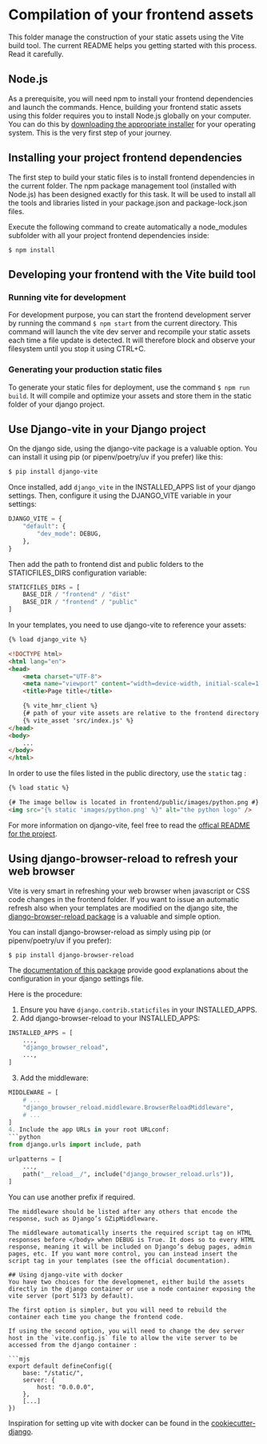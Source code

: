 # Compilation of your frontend assets

This folder manage the construction of your static assets using the Vite build tool. The current README helps you getting started with this process. Read it carefully.

## Node.js

As a prerequisite, you will need npm to install your frontend dependencies and launch the commands. Hence, building your frontend static assets using this folder requires you to install Node.js globally on your computer. You can do this by [downloading the appropriate installer](https://nodejs.org/en/download/current) for your operating system. This is the very first step of your journey.

## Installing your project frontend dependencies

The first step to build your static files is to install frontend dependencies in the current folder. The npm package management tool (installed with Node.js) has been designed exactly for this task. It will be used to install all the tools and libraries listed in your package.json and package-lock.json files. 

Execute the following command to create automatically a node_modules subfolder with all your project frontend dependencies inside:

```
$ npm install
```

## Developing your frontend with the Vite build tool

### Running vite for development

For development purpose, you can start the frontend development server by running the command `$ npm start` from the current directory. This command will launch the vite dev server and recompile your static assets each time a file update is detected. It will therefore block and observe your filesystem until you stop it using CTRL+C.

### Generating your production static files

To generate your static files for deployment, use the command `$ npm run build`. It will compile and optimize your assets and store them in the static folder of your django project.

## Use Django-vite in your Django project

On the django side, using the django-vite package is a valuable option. You can install it using pip (or pipenv/poetry/uv if you prefer) like this:

```bash
$ pip install django-vite
```

Once installed, add `django_vite` in the INSTALLED_APPS list of your django settings. Then, configure it using the
DJANGO_VITE variable in your settings:

```python
DJANGO_VITE = {
    "default": {
        "dev_mode": DEBUG,
    },
}
```

Then add the path to frontend dist and public folders to the STATICFILES_DIRS configuration variable:

```python
STATICFILES_DIRS = [
    BASE_DIR / "frontend" / "dist"
    BASE_DIR / "frontend" / "public"
]
```

In your templates, you need to use django-vite to reference your assets:

```html
{% load django_vite %}

<!DOCTYPE html>
<html lang="en">
<head>
    <meta charset="UTF-8">
    <meta name="viewport" content="width=device-width, initial-scale=1.0">
    <title>Page title</title>

    {% vite_hmr_client %}
    {# path of your vite assets are relative to the frontend directory #}
    {% vite_asset 'src/index.js' %}
</head>
<body>
    ...
</body>
</html>
```

In order to use the files listed in the public directory, use the `static` tag :

```html
{% load static %}

{# The image bellow is located in frontend/public/images/python.png #}
<img src="{% static 'images/python.png' %}" alt="the python logo" />
```

For more information on django-vite, feel free to read the [offical README for the project](https://github.com/MrBin99/django-vite/blob/3.0.5/README.md).

## Using django-browser-reload to refresh your web browser

Vite is very smart in refreshing your web browser when javascript or CSS code changes in the frontend folder. If you want to issue an automatic refresh also when your templates are modified on the django site, the [django-browser-reload package](https://github.com/adamchainz/django-browser-reload) is a valuable and simple option.

You can install django-browser-reload as simply using pip (or pipenv/poetry/uv if you prefer):

```
$ pip install django-browser-reload
```

The [documentation of this package](https://github.com/adamchainz/django-browser-reload/blob/main/README.rst) provide good explanations about the configuration in your django settings file.

Here is the procedure:

1. Ensure you have `django.contrib.staticfiles` in your INSTALLED_APPS.
2. Add django-browser-reload to your INSTALLED_APPS: 
```python
INSTALLED_APPS = [
    ...,
    "django_browser_reload",
    ...,
]
```
3. Add the middleware:
```python
MIDDLEWARE = [
    # ...
    "django_browser_reload.middleware.BrowserReloadMiddleware",
    # ...
]
4. Include the app URLs in your root URLconf:
```python
from django.urls import include, path

urlpatterns = [
    ...,
    path("__reload__/", include("django_browser_reload.urls")),
]
```
You can use another prefix if required.

```
The middleware should be listed after any others that encode the response, such as Django’s GZipMiddleware.

The middleware automatically inserts the required script tag on HTML responses before </body> when DEBUG is True. It does so to every HTML response, meaning it will be included on Django’s debug pages, admin pages, etc. If you want more control, you can instead insert the script tag in your templates (see the official documentation).

## Using django-vite with docker
You have two choices for the developmenet, either build the assets directly in the django container or use a node container exposing the vite server (port 5173 by default). 

The first option is simpler, but you will need to rebuild the container each time you change the frontend code.

If using the second option, you will need to change the dev server host in the `vite.config.js` file to allow the vite server to be accessed from the django container :

```mjs
export default defineConfig({
    base: "/static/",
    server: {
        host: "0.0.0.0",
    },
    [...]
})
```
Inspiration for setting up vite with docker can be found in the [cookiecutter-django](https://github.com/cookiecutter/cookiecutter-django).

